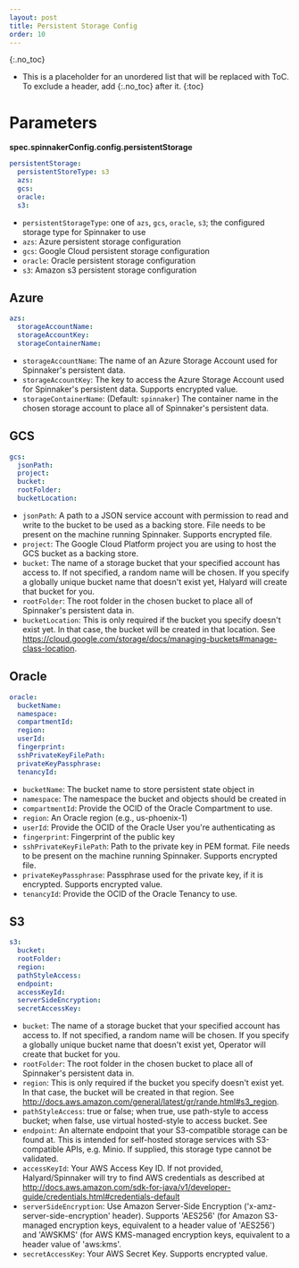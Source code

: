 ```yaml
---
layout: post
title: Persistent Storage Config
order: 10
---
```


{:.no_toc}
* This is a placeholder for an unordered list that will be replaced with ToC. To exclude a header, add {:.no_toc} after it.
{:toc}

# Parameters

**spec.spinnakerConfig.config.persistentStorage**

```yaml
persistentStorage:
  persistentStoreType: s3
  azs:
  gcs:
  oracle:
  s3:
```

- `persistentStorageType`: one of `azs`, `gcs`, `oracle`, `s3`; the configured storage type for Spinnaker to use
- `azs`: Azure persistent storage configuration
- `gcs`: Google Cloud persistent storage configuration
- `oracle`: Oracle persistent storage configuration
- `s3`: Amazon s3 persistent storage configuration


## Azure

```yaml
azs:
  storageAccountName:
  storageAccountKey:
  storageContainerName:
```

- `storageAccountName`: The name of an Azure Storage Account used for Spinnaker's persistent data.
- `storageAccountKey`: The key to access the Azure Storage Account used for Spinnaker's persistent data. Supports encrypted value.
- `storageContainerName`: (Default: `spinnaker`) The container name in the chosen storage account to place all of Spinnaker's persistent data.

## GCS

```yaml
gcs:
  jsonPath:
  project:
  bucket:
  rootFolder:
  bucketLocation:
```

- `jsonPath`: A path to a JSON service account with permission to read and write to the bucket to be used as a backing store. File needs to be present on the machine running Spinnaker. Supports encrypted file.
- `project`: The Google Cloud Platform project you are using to host the GCS bucket as a backing store.
- `bucket`: The name of a storage bucket that your specified account has access to. If not specified, a random name will be chosen. If you specify a globally unique bucket name that doesn't exist yet, Halyard will create that bucket for you.
- `rootFolder`: The root folder in the chosen bucket to place all of Spinnaker's persistent data in.
- `bucketLocation`: This is only required if the bucket you specify doesn't exist yet. In that case, the bucket will be created in that location. See https://cloud.google.com/storage/docs/managing-buckets#manage-class-location.

## Oracle

```yaml
oracle:
  bucketName:
  namespace:
  compartmentId:
  region:
  userId:
  fingerprint:
  sshPrivateKeyFilePath:
  privateKeyPassphrase:
  tenancyId:
```

- `bucketName`: The bucket name to store persistent state object in
- `namespace`: The namespace the bucket and objects should be created in
- `compartmentId`: Provide the OCID of the Oracle Compartment to use.
- `region`: An Oracle region (e.g., us-phoenix-1)
- `userId`: Provide the OCID of the Oracle User you're authenticating as
- `fingerprint`: Fingerprint of the public key
- `sshPrivateKeyFilePath`: Path to the private key in PEM format. File needs to be present on the machine running Spinnaker. Supports encrypted file.
- `privateKeyPassphrase`: Passphrase used for the private key, if it is encrypted. Supports encrypted value.
- `tenancyId`: Provide the OCID of the Oracle Tenancy to use.

## S3

```yaml  
s3:
  bucket:
  rootFolder:
  region:
  pathStyleAccess:
  endpoint:
  accessKeyId:
  serverSideEncryption:
  secretAccessKey:
```

- `bucket`: The name of a storage bucket that your specified account has access to. If not specified, a random name will be chosen. If you specify a globally unique bucket name that doesn't exist yet, Operator will create that bucket for you.
- `rootFolder`: The root folder in the chosen bucket to place all of Spinnaker's persistent data in.
- `region`: This is only required if the bucket you specify doesn't exist yet. In that case, the bucket will be created in that region. See http://docs.aws.amazon.com/general/latest/gr/rande.html#s3_region.
- `pathStyleAccess`: true or false; when true, use path-style to access bucket; when false, use virtual hosted-style to access bucket. See
- `endpoint`: An alternate endpoint that your S3-compatible storage can be found at. This is intended for self-hosted storage services with S3-compatible APIs, e.g. Minio. If supplied, this storage type cannot be validated.
- `accessKeyId`: Your AWS Access Key ID. If not provided, Halyard/Spinnaker will try to find AWS credentials as described at http://docs.aws.amazon.com/sdk-for-java/v1/developer-guide/credentials.html#credentials-default
- `serverSideEncryption`: Use Amazon Server-Side Encryption ('x-amz-server-side-encryption' header). Supports 'AES256' (for Amazon S3-managed encryption keys, equivalent to a header value of 'AES256') and 'AWSKMS' (for AWS KMS-managed encryption keys, equivalent to a header value of 'aws:kms'.
- `secretAccessKey`: Your AWS Secret Key. Supports encrypted value.
